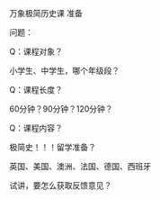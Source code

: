 万象极简历史课 准备

问题：

Q：课程对象？

小学生、中学生，哪个年级段？

Q：课程长度？

60分钟？90分钟？120分钟？

Q：课程内容？

极简史！！！留学准备？

英国、美国、澳洲、法国、德国、西班牙



试讲，要怎么获取反馈意见？





